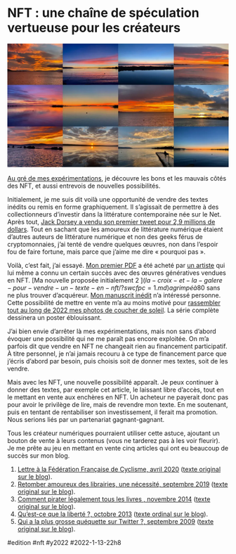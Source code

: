 # NFT : une chaîne de spéculation vertueuse pour les créateurs

![12 sunsets](_i/9sunsets.webp)

[Au gré de mes expérimentations](#nft), je découvre les bons et les mauvais côtés des NFT, et aussi entrevois de nouvelles possibilités.

Initialement, je me suis dit voilà une opportunité de vendre des textes inédits ou remis en forme graphiquement. Il s’agissait de permettre à des collectionneurs d’investir dans la littérature contemporaine née sur le Net. Après tout, [Jack Dorsey a vendu son premier tweet pour 2,9 millions de dollars](https://www.bbc.com/news/business-56492358). Tout en sachant que les amoureux de littérature numérique étaient d’autres auteurs de littérature numérique et non des geeks férus de cryptomonnaies, j’ai tenté de vendre quelques œuvres, non dans l’espoir fou de faire fortune, mais parce que j’aime me dire « pourquoi pas ».

Voilà, c’est fait, j’ai essayé. [Mon premier PDF](../../2021/8/je-vends-mon-blog-aux-encheres-en-nft.md) a été acheté par [un artiste](https://mintable.app/u/rvig_art/wallet) qui lui même a connu un certain succès avec des œuvres génératives vendues en NFT. [Ma nouvelle proposée initialement 2 $](la-croix-et-la-galere-pour-vendre-un-texte-en-nft/?swcfpc=1.md) a grimpé à 80 $ sans ne plus trouver d’acquéreur. [Mon manuscrit inédit](../../2021/12/je-vends-un-roman-inedit-en-nft/?swcfpc=1.md) n’a intéressé personne. Cette possibilité de mettre en vente m’a au moins motivé pour [rassembler tout au long de 2022 mes photos de coucher de soleil](../../../../page/one-sunset-a-day.md). La série complète dessinera un poster éblouissant.

J’ai bien envie d’arrêter là mes expérimentations, mais non sans d’abord évoquer une possibilité qui ne me paraît pas encore exploitée. On m’a parfois dit que vendre en NFT ne changeait rien au financement participatif. À titre personnel, je n’ai jamais recouru à ce type de financement parce que j’écris d’abord par besoin, puis choisis soit de donner mes textes, soit de les vendre.

Mais avec les NFT, une nouvelle possibilité apparaît. Je peux continuer à donner des textes, par exemple cet article, le laissant libre d’accès, tout en le mettant en vente aux enchères en NFT. Un acheteur ne payerait donc pas pour avoir le privilège de lire, mais de revendre mon texte. En me soutenant, puis en tentant de rentabiliser son investissement, il ferait ma promotion. Nous serions liés par un partenariat gagnant-gagnant.

Tous les créateur numériques pourraient utiliser cette astuce, ajoutant un bouton de vente à leurs contenus (vous ne tarderez pas à les voir fleurir). Je me prête au jeu en mettant en vente cinq articles qui ont eu beaucoup de succès sur mon blog.

1. [Lettre à la Fédération Française de Cyclisme, avril 2020](https://isengard.market/nft/TCC-5cf6ff-03) ([texte original sur le blog](../../../../2020/4/lettre-a-la-federation-francaise-de-cyclisme.md)).
2. [Retomber amoureux des librairies, une nécessité, septembre 2019](https://isengard.market/nft/TCC-5cf6ff-04) ([texte original sur le blog](../../../../2019/9/retomber-amoureux-des-librairies-une-necessite.md)).
3. [Comment pirater légalement tous les livres , novembre 2014](https://isengard.market/nft/TCC-5cf6ff-05) ([texte original sur le blog](../../../../2014/11/comment-pirater-legalement-tous-les-livres.md)).
4. [Qu’est-ce que la liberté ?, octobre 2013](https://isengard.market/nft/TCC-5cf6ff-06) ([texte ordinal sur le blog](../../../../2013/10/quest-ce-que-la-liberte.md)).
5. [Qui a la plus grosse quéquette sur Twitter ?, septembre 2009](https://isengard.market/nft/TCC-5cf6ff-07) ([texte original sur le blog](../../../../2009/9/qui-a-la-plus-grosse-quequette-sur-twitter.md)).

#edition #nft #y2022 #2022-1-13-22h8
